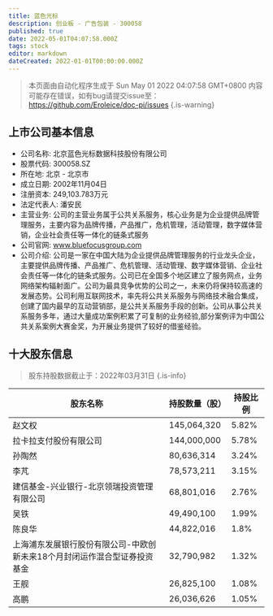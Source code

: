 ```yaml
---
title: 蓝色光标
description: 创业板 - 广告包装 - 300058
published: true
date: 2022-05-01T04:07:58.000Z
tags: stock
editor: markdown
dateCreated: 2022-01-01T00:00:00.000Z
---
```


> 本页面由自动化程序生成于 Sun May 01 2022 04:07:58 GMT+0800
> 内容可能存在错误，如有bug请提交issue至：https://github.com/Eroleice/doc-pi/issues
{.is-warning}

## 上市公司基本信息
- 公司名称: 北京蓝色光标数据科技股份有限公司
- 股票代码: 300058.SZ
- 所在地: 北京 - 北京市
- 成立日期: 2002年11月04日
- 注册资本: 249,103.783万元
- 法定代表人: 潘安民
- 主营业务: 公司的主营业务属于公共关系服务，核心业务是为企业提供品牌管理服务，主要内容为品牌传播，产品推广，危机管理，活动管理，数字媒体营销，企业社会责任等一体化的链条式服务
- 公司官网: www.bluefocusgroup.com
- 公司介绍: 公司是一家在中国大陆为企业提供品牌管理服务的行业龙头企业，主要提供品牌传播、产品推广、危机管理、活动管理、数字媒体营销、企业社会责任等一体化的链条式服务。公司已在全国多个地区建立了服务网点，业务网络架构辐射面广。公司为最具竞争优势的公司之一，未来仍将保持较高速的发展态势。公司利用互联网技术，率先将公共关系服务与网络技术融合集成，创建了国内最早的互动营销部，是公共关系服务手段的创新。公司从事公共关系服务多年，通过大量成功案例积累了可复制的业务经验,部分案例评为中国公共关系案例大赛金奖，为开展业务提供了较好的借鉴经验。


## 十大股东信息
> 股东持股数据截止于：2022年03月31日
{.is-info}

| 股东名称 | 持股数量（股） | 持股比例 |
| --- | --- | --- |
| 赵文权 | 145,064,320 | 5.82% |
| 拉卡拉支付股份有限公司 | 144,000,000 | 5.78% |
| 孙陶然 | 80,636,314 | 3.24% |
| 李芃 | 78,573,211 | 3.15% |
| 建信基金-兴业银行-北京领瑞投资管理有限公司 | 68,801,016 | 2.76% |
| 吴铁 | 49,490,100 | 1.99% |
| 陈良华 | 44,822,016 | 1.8% |
| 上海浦东发展银行股份有限公司-中欧创新未来18个月封闭运作混合型证券投资基金 | 32,790,982 | 1.32% |
| 王舰 | 26,825,100 | 1.08% |
| 高鹏 | 26,036,626 | 1.05% |




